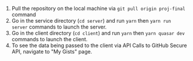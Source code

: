 1. Pull the repository on the local machine via `git pull origin proj-final` command
2. Go in the service directory (`cd server`) and run `yarn` then `yarn run server` commands to launch the server.
3. Go in the client directory (`cd client`) and run `yarn` then `yarn quasar dev` commands to launch the client.
4. To see the data being passed to the client via API Calls to GitHub Secure API, navigate to "My Gists" page.
